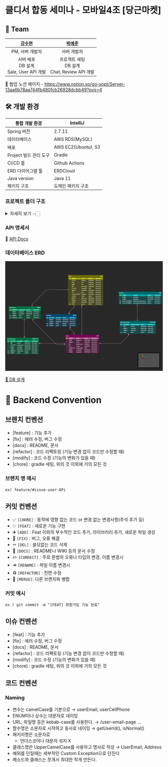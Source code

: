 # 클디서 합동 세미나 - 모바일4조 [당근마켓]

## 🧸 Team

|    **[강수현](https://github.com/onpyeong)**    |   **[박예준](https://github.com/jun02160)**   |
|:--------------------------------------------:|:------------------------------------------:|
|                  PM, 서버 개발자                  |                   서버 개발자                   |
| 서버 배포<br/>DB 설계<br />Sale, User API 개발<br /> | 프로젝트 세팅<br />DB 설계<br/>Chat, Review API 개발 |

💖 협업 노션 페이지 - https://www.notion.so/go-sopt/Server-13aa6b78aa744fb480fcb26928dcbb49?pvs=4

## 🛠️ 개발 환경

| 통합 개발 환경 | IntelliJ |
| --- | --- |
| Spring 버전 | 2.7.11 |
| 데이터베이스 | AWS RDS(MySQL) |
| 배포 | AWS EC2(Ubuntu), S3|
| Project 빌드 관리 도구 | Gradle |
| CI/CD 툴 | Github Actions |
| ERD 다이어그램 툴 | ERDCloud |
| Java version | Java 11  |
| 패키지 구조 | 도메인 패키지 구조 |



### 프로젝트 폴더 구조

<details>
<summary> 자세히 보기 👈🏻 </summary>
<div>

    ```java
    ── src
        ├── main
        │   ├── java
        │   │   └── sopt
        │   │       └── org
        │   │           └── CarrotServer
        │   │               ├── CarrotServerApplication.java
        │   │               ├── common
        │   │               │   ├── advice
        │   │               │   │   └── ControllerExceptionAdvice.java
        │   │               │   ├── config
        │   │               │   │   └── S3Config.java
        │   │               │   └── dto
        │   │               │       └── ApiResponse.java
        │   │               ├── controller
        │   │               │   ├── chat
        │   │               │   │   ├── ChatController.java
        │   │               │   │   └── dto
        │   │               │   │       ├── request
        │   │               │   │       │   ├── CreateChatMessageRequestDto.java
        │   │               │   │       │   └── CreateChatRoomRequestDto.java
        │   │               │   │       └── response
        │   │               │   │           ├── ChatMessageResponseDto.java
        │   │               │   │           ├── ChatResponseDto.java
        │   │               │   │           └── ChatRoomRepsonseDto.java
        │   │               │   ├── review
        │   │               │   │   ├── ReviewController.java
        │   │               │   │   └── dto
        │   │               │   │       ├── request
        │   │               │   │       │   ├── CreateReviewContentRequestDto.java
        │   │               │   │       │   ├── CreateReviewRequestDto.java
        │   │               │   │       │   └── ReviewRequestDto.java
        │   │               │   │       └── response
        │   │               │   │           ├── ReviewContentResponseDto.java
        │   │               │   │           └── ReviewResponseDto.java
        │   │               │   ├── sale
        │   │               │   │   ├── SaleController.java
        │   │               │   │   ├── SaleLikeController.java
        │   │               │   │   └── dto
        │   │               │   │       ├── request
        │   │               │   │       │   ├── CreateSaleRequestDto.java
        │   │               │   │       │   └── SaleLikeRequestDto.java
        │   │               │   │       └── response
        │   │               │   │           ├── SaleDetailDto.java
        │   │               │   │           ├── SaleDetailResponseDto.java
        │   │               │   │           ├── SaleInfoDto.java
        │   │               │   │           ├── SaleLikeResponseDto.java
        │   │               │   │           ├── SaleResponseDto.java
        │   │               │   │           ├── SaleSimpleResponseDto.java
        │   │               │   │           └── SellerSaleResponseDto.java
        │   │               │   └── user
        │   │               │       ├── UserController.java
        │   │               │       └── dto
        │   │               │           ├── request
        │   │               │           │   └── CreateUserRequestDto.java
        │   │               │           └── response
        │   │               │               ├── UserDetailResponseDto.java
        │   │               │               └── UserResponseDto.java
        │   │               ├── domain
        │   │               │   ├── BaseTimeEntity.java
        │   │               │   ├── chat
        │   │               │   │   ├── ChatMessage.java
        │   │               │   │   └── ChatRoom.java
        │   │               │   ├── review
        │   │               │   │   ├── Review.java
        │   │               │   │   ├── ReviewCategory.java
        │   │               │   │   └── ReviewContent.java
        │   │               │   ├── sale
        │   │               │   │   ├── Sale.java
        │   │               │   │   ├── SaleLike.java
        │   │               │   │   ├── SaleLikeId.java
        │   │               │   │   ├── SaleStatus.java
        │   │               │   │   └── SaleStatusConverter.java
        │   │               │   └── user
        │   │               │       └── User.java
        │   │               ├── exception
        │   │               │   ├── ErrorStatus.java
        │   │               │   ├── SuccessStatus.java
        │   │               │   └── model
        │   │               │       ├── CustomException.java
        │   │               │       └── NotFoundException.java
        │   │               ├── infrastructure
        │   │               │   ├── chat
        │   │               │   │   ├── ChatMessageRepository.java
        │   │               │   │   └── ChatRoomRepository.java
        │   │               │   ├── review
        │   │               │   │   ├── ReviewContentRepository.java
        │   │               │   │   └── ReviewRepository.java
        │   │               │   ├── sale
        │   │               │   │   ├── SaleLikeRepository.java
        │   │               │   │   └── SaleRepository.java
        │   │               │   └── user
        │   │               │       └── UserRepository.java
        │   │               └── service
        │   │                   ├── chat
        │   │                   │   └── ChatService.java
        │   │                   ├── review
        │   │                   │   ├── ReviewContentService.java
        │   │                   │   └── ReviewService.java
        │   │                   ├── sale
        │   │                   │   └── SaleService.java
        │   │                   └── user
        │   │                       └── UserService.java
        │   └── resources
        │       ├── application.yaml
        └── test
    ```
</div>
</details>

### API 명세서

📄 [API Docs](https://www.notion.so/go-sopt/eee8e182747e47d985692322432f9e59?v=53f2ee88c7c046b98c868c42f4a5873a&pvs=4)

### 데이터베이스 ERD
![img_1.png](img_1.png)

[📓 DB 설계](https://www.notion.so/DB-cc20d8bf635749d6a0238e1e4c7e878d)

# 👥 Backend Convention

## 브랜치 컨벤션

- [feature] : 기능 추가
- [fix] : 에러 수정, 버그 수정
- [docs] : README, 문서
- [refactor] : 코드 리펙토링 (기능 변경 없이 코드만 수정할 때)
- [modify] : 코드 수정 (기능의 변화가 있을 때)
- [chore] : gradle 세팅, 위의 것 이외에 거의 모든 것

### 브랜치 명 예시

`ex) feature/#issue-user-APi`

## 커밋 컨벤션

- ✅ `[CHORE]` : 동작에 영향 없는 코드 or 변경 없는 변경사항(주석 추가 등)
- ✨ `[FEAT]` : 새로운 기능 구현
- ➕ `[ADD]` : Feat 이외의 부수적인 코드 추가, 라이브러리 추가, 새로운 파일 생성
- 🔨 `[FIX]` : 버그, 오류 해결
- ⚰️ `[DEL]` : 쓸모없는 코드 삭제
- 📝 `[DOCS]` : README나 WIKI 등의 문서 수정
- ✏️ `[CORRECT]` : 주로 문법의 오류나 타입의 변경, 이름 변경시
- ⏪️ `[RENAME]` : 파일 이름 변경시
- ♻️ `[REFACTOR]` : 전면 수정
- 🔀 `[MERGE]`: 다른 브랜치와 병합

### 커밋 예시

`ex ) git commit -m "[FEAT] 회원가입 기능 완료"`

## 이슈 컨벤션

- [feat] : 기능 추가
- [fix] : 에러 수정, 버그 수정
- [docs] : README, 문서
- [refactor] : 코드 리펙토링 (기능 변경 없이 코드만 수정할 때)
- [modify] : 코드 수정 (기능의 변화가 있을 때)
- [chore] : gradle 세팅, 위의 것 이외에 거의 모든 것

## 코드 컨벤션

### Naming

- 변수는 camelCase를 기본으로 → userEmail, userCellPhone
- ENUM이나 상수는 대문자로 네이밍
- URL, 파일명 등은 kebab-case를 사용한다. → /user-email-page ...
- 함수명은 소문자로 시작하고 동사로 네이밍 → getUserId(), isNormal()
- 패키지명은 소문자로
    - 언더스코어나 대문자 섞지 X
- 클래스명은 UpperCamelCase를 사용하고 명사로 작성 → UserEmail, Address
- 예외를 던질때는 세부적인 Custom Exception으로 던진다
- 메소드와  클래스는 쪼개서 최대한 작게 만든다.
